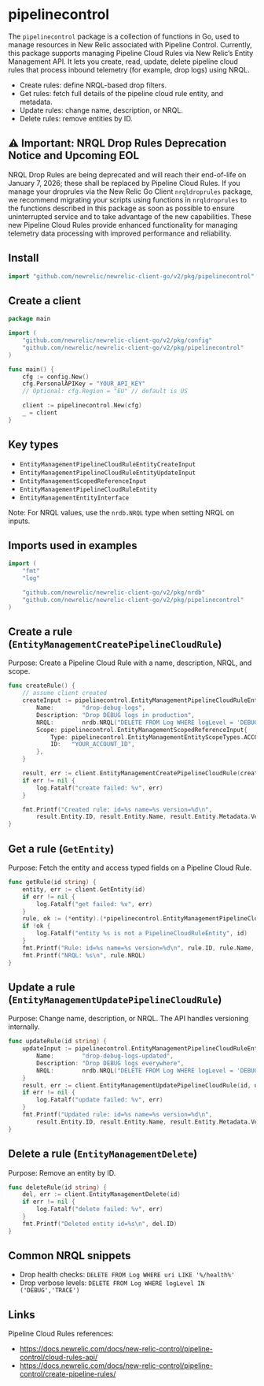 # pipelinecontrol

The `pipelinecontrol` package is a collection of functions in Go, used to manage resources in New Relic associated with Pipeline Control. Currently, this package supports managing Pipeline Cloud Rules via New Relic’s Entity Management API. It lets you create, read, update, delete pipeline cloud rules that process inbound telemetry (for example, drop logs) using NRQL.

- Create rules: define NRQL-based drop filters.
- Get rules: fetch full details of the pipeline cloud rule entity, and metadata.
- Update rules: change name, description, or NRQL.
- Delete rules: remove entities by ID.

## ⚠️ Important: NRQL Drop Rules Deprecation Notice and Upcoming EOL

NRQL Drop Rules are being deprecated and will reach their end-of-life on January 7, 2026; these shall be replaced by Pipeline Cloud Rules. If you manage your droprules via the New Relic Go Client `nrqldroprules` package, we recommend migrating your scripts using functions in `nrqldroprules` to the functions described in this package as soon as possible to ensure uninterrupted service and to take advantage of the new capabilities. These new Pipeline Cloud Rules provide enhanced functionality for managing telemetry data processing with improved performance and reliability.

## Install

```go
import "github.com/newrelic/newrelic-client-go/v2/pkg/pipelinecontrol"
```

## Create a client

```go
package main

import (
	"github.com/newrelic/newrelic-client-go/v2/pkg/config"
	"github.com/newrelic/newrelic-client-go/v2/pkg/pipelinecontrol"
)

func main() {
	cfg := config.New()
	cfg.PersonalAPIKey = "YOUR_API_KEY"
	// Optional: cfg.Region = "EU" // default is US

	client := pipelinecontrol.New(cfg)
	_ = client
}
```

## Key types

- `EntityManagementPipelineCloudRuleEntityCreateInput`
- `EntityManagementPipelineCloudRuleEntityUpdateInput`
- `EntityManagementScopedReferenceInput`
- `EntityManagementPipelineCloudRuleEntity`
- `EntityManagementEntityInterface`

Note: For NRQL values, use the `nrdb.NRQL` type when setting NRQL on inputs.

## Imports used in examples

```go
import (
	"fmt"
	"log"

	"github.com/newrelic/newrelic-client-go/v2/pkg/nrdb"
	"github.com/newrelic/newrelic-client-go/v2/pkg/pipelinecontrol"
)
```

## Create a rule (`EntityManagementCreatePipelineCloudRule`)

Purpose: Create a Pipeline Cloud Rule with a name, description, NRQL, and scope.

```go
func createRule() {
	// assume client created
	createInput := pipelinecontrol.EntityManagementPipelineCloudRuleEntityCreateInput{
		Name:        "drop-debug-logs",
		Description: "Drop DEBUG logs in production",
		NRQL:        nrdb.NRQL("DELETE FROM Log WHERE logLevel = 'DEBUG' AND environment = 'production'"),
		Scope: pipelinecontrol.EntityManagementScopedReferenceInput{
			Type: pipelinecontrol.EntityManagementEntityScopeTypes.ACCOUNT,
			ID:   "YOUR_ACCOUNT_ID",
		},
	}

	result, err := client.EntityManagementCreatePipelineCloudRule(createInput)
	if err != nil {
		log.Fatalf("create failed: %v", err)
	}

	fmt.Printf("Created rule: id=%s name=%s version=%d\n",
		result.Entity.ID, result.Entity.Name, result.Entity.Metadata.Version)
}
```

## Get a rule (`GetEntity`)

Purpose: Fetch the entity and access typed fields on a Pipeline Cloud Rule.

```go
func getRule(id string) {
	entity, err := client.GetEntity(id)
	if err != nil {
		log.Fatalf("get failed: %v", err)
	}
	rule, ok := (*entity).(*pipelinecontrol.EntityManagementPipelineCloudRuleEntity)
	if !ok {
		log.Fatalf("entity %s is not a PipelineCloudRuleEntity", id)
	}
	fmt.Printf("Rule: id=%s name=%s version=%d\n", rule.ID, rule.Name, rule.Metadata.Version)
	fmt.Printf("NRQL: %s\n", rule.NRQL)
}
```

## Update a rule (`EntityManagementUpdatePipelineCloudRule`)

Purpose: Change name, description, or NRQL. The API handles versioning internally.

```go
func updateRule(id string) {
	updateInput := pipelinecontrol.EntityManagementPipelineCloudRuleEntityUpdateInput{
		Name:        "drop-debug-logs-updated",
		Description: "Drop DEBUG logs everywhere",
		NRQL:        nrdb.NRQL("DELETE FROM Log WHERE logLevel = 'DEBUG'"),
	}
	result, err := client.EntityManagementUpdatePipelineCloudRule(id, updateInput)
	if err != nil {
		log.Fatalf("update failed: %v", err)
	}
	fmt.Printf("Updated rule: id=%s name=%s version=%d\n",
		result.Entity.ID, result.Entity.Name, result.Entity.Metadata.Version)
}
```

## Delete a rule (`EntityManagementDelete`)

Purpose: Remove an entity by ID.

```go
func deleteRule(id string) {
	del, err := client.EntityManagementDelete(id)
	if err != nil {
		log.Fatalf("delete failed: %v", err)
	}
	fmt.Printf("Deleted entity id=%s\n", del.ID)
}
```

## Common NRQL snippets

- Drop health checks: `DELETE FROM Log WHERE uri LIKE '%/health%'`
- Drop verbose levels: `DELETE FROM Log WHERE logLevel IN ('DEBUG','TRACE')`

## Links

Pipeline Cloud Rules references: 
- https://docs.newrelic.com/docs/new-relic-control/pipeline-control/cloud-rules-api/
- https://docs.newrelic.com/docs/new-relic-control/pipeline-control/create-pipeline-rules/

